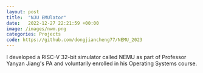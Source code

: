 ```yaml
---
layout: post
title:  "NJU EMUlator"
date:   2022-12-27 22:21:59 +00:00
image: /images/nwm.png
categories: Projects
code: https://github.com/dongjiancheng77/NEMU_2023
---
```

I developed a RISC-V 32-bit simulator called NEMU as part of Professor Yanyan Jiang's PA and voluntarily enrolled in his Operating Systems course.